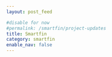 ```yaml
---
layout: post_feed

#disable for now
#permalink: /smartfin/project-updates
title: Smartfin
category: smartfin
enable_nav: false
---
```


